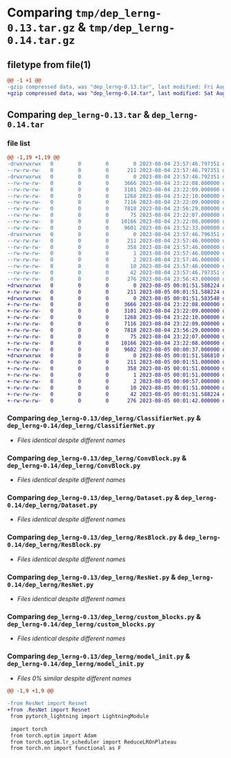 # Comparing `tmp/dep_lerng-0.13.tar.gz` & `tmp/dep_lerng-0.14.tar.gz`

## filetype from file(1)

```diff
@@ -1 +1 @@
-gzip compressed data, was "dep_lerng-0.13.tar", last modified: Fri Aug  4 23:57:46 2023, max compression
+gzip compressed data, was "dep_lerng-0.14.tar", last modified: Sat Aug  5 00:01:51 2023, max compression
```

## Comparing `dep_lerng-0.13.tar` & `dep_lerng-0.14.tar`

### file list

```diff
@@ -1,19 +1,19 @@
-drwxrwxrwx   0        0        0        0 2023-08-04 23:57:46.797351 dep_lerng-0.13/
--rw-rw-rw-   0        0        0      211 2023-08-04 23:57:46.797351 dep_lerng-0.13/PKG-INFO
-drwxrwxrwx   0        0        0        0 2023-08-04 23:57:46.792351 dep_lerng-0.13/dep_lerng/
--rw-rw-rw-   0        0        0     3666 2023-08-04 23:22:08.000000 dep_lerng-0.13/dep_lerng/ClassifierNet.py
--rw-rw-rw-   0        0        0     3101 2023-08-04 23:22:09.000000 dep_lerng-0.13/dep_lerng/ConvBlock.py
--rw-rw-rw-   0        0        0     1268 2023-08-04 23:22:10.000000 dep_lerng-0.13/dep_lerng/Dataset.py
--rw-rw-rw-   0        0        0     7116 2023-08-04 23:22:09.000000 dep_lerng-0.13/dep_lerng/ResBlock.py
--rw-rw-rw-   0        0        0     7818 2023-08-04 23:56:29.000000 dep_lerng-0.13/dep_lerng/ResNet.py
--rw-rw-rw-   0        0        0       75 2023-08-04 23:22:07.000000 dep_lerng-0.13/dep_lerng/__init__.py
--rw-rw-rw-   0        0        0    10166 2023-08-04 23:22:08.000000 dep_lerng-0.13/dep_lerng/custom_blocks.py
--rw-rw-rw-   0        0        0     9601 2023-08-04 23:52:33.000000 dep_lerng-0.13/dep_lerng/model_init.py
-drwxrwxrwx   0        0        0        0 2023-08-04 23:57:46.796351 dep_lerng-0.13/dep_lerng.egg-info/
--rw-rw-rw-   0        0        0      211 2023-08-04 23:57:46.000000 dep_lerng-0.13/dep_lerng.egg-info/PKG-INFO
--rw-rw-rw-   0        0        0      358 2023-08-04 23:57:46.000000 dep_lerng-0.13/dep_lerng.egg-info/SOURCES.txt
--rw-rw-rw-   0        0        0        1 2023-08-04 23:57:46.000000 dep_lerng-0.13/dep_lerng.egg-info/dependency_links.txt
--rw-rw-rw-   0        0        0        2 2023-08-04 23:57:46.000000 dep_lerng-0.13/dep_lerng.egg-info/not-zip-safe
--rw-rw-rw-   0        0        0       10 2023-08-04 23:57:46.000000 dep_lerng-0.13/dep_lerng.egg-info/top_level.txt
--rw-rw-rw-   0        0        0       42 2023-08-04 23:57:46.797351 dep_lerng-0.13/setup.cfg
--rw-rw-rw-   0        0        0      276 2023-08-04 23:56:43.000000 dep_lerng-0.13/setup.py
+drwxrwxrwx   0        0        0        0 2023-08-05 00:01:51.588224 dep_lerng-0.14/
+-rw-rw-rw-   0        0        0      211 2023-08-05 00:01:51.588224 dep_lerng-0.14/PKG-INFO
+drwxrwxrwx   0        0        0        0 2023-08-05 00:01:51.583548 dep_lerng-0.14/dep_lerng/
+-rw-rw-rw-   0        0        0     3666 2023-08-04 23:22:08.000000 dep_lerng-0.14/dep_lerng/ClassifierNet.py
+-rw-rw-rw-   0        0        0     3101 2023-08-04 23:22:09.000000 dep_lerng-0.14/dep_lerng/ConvBlock.py
+-rw-rw-rw-   0        0        0     1268 2023-08-04 23:22:10.000000 dep_lerng-0.14/dep_lerng/Dataset.py
+-rw-rw-rw-   0        0        0     7116 2023-08-04 23:22:09.000000 dep_lerng-0.14/dep_lerng/ResBlock.py
+-rw-rw-rw-   0        0        0     7818 2023-08-04 23:56:29.000000 dep_lerng-0.14/dep_lerng/ResNet.py
+-rw-rw-rw-   0        0        0       75 2023-08-04 23:22:07.000000 dep_lerng-0.14/dep_lerng/__init__.py
+-rw-rw-rw-   0        0        0    10166 2023-08-04 23:22:08.000000 dep_lerng-0.14/dep_lerng/custom_blocks.py
+-rw-rw-rw-   0        0        0     9602 2023-08-05 00:00:37.000000 dep_lerng-0.14/dep_lerng/model_init.py
+drwxrwxrwx   0        0        0        0 2023-08-05 00:01:51.586810 dep_lerng-0.14/dep_lerng.egg-info/
+-rw-rw-rw-   0        0        0      211 2023-08-05 00:01:51.000000 dep_lerng-0.14/dep_lerng.egg-info/PKG-INFO
+-rw-rw-rw-   0        0        0      358 2023-08-05 00:01:51.000000 dep_lerng-0.14/dep_lerng.egg-info/SOURCES.txt
+-rw-rw-rw-   0        0        0        1 2023-08-05 00:01:51.000000 dep_lerng-0.14/dep_lerng.egg-info/dependency_links.txt
+-rw-rw-rw-   0        0        0        2 2023-08-05 00:00:57.000000 dep_lerng-0.14/dep_lerng.egg-info/not-zip-safe
+-rw-rw-rw-   0        0        0       10 2023-08-05 00:01:51.000000 dep_lerng-0.14/dep_lerng.egg-info/top_level.txt
+-rw-rw-rw-   0        0        0       42 2023-08-05 00:01:51.588224 dep_lerng-0.14/setup.cfg
+-rw-rw-rw-   0        0        0      276 2023-08-05 00:01:42.000000 dep_lerng-0.14/setup.py
```

### Comparing `dep_lerng-0.13/dep_lerng/ClassifierNet.py` & `dep_lerng-0.14/dep_lerng/ClassifierNet.py`

 * *Files identical despite different names*

### Comparing `dep_lerng-0.13/dep_lerng/ConvBlock.py` & `dep_lerng-0.14/dep_lerng/ConvBlock.py`

 * *Files identical despite different names*

### Comparing `dep_lerng-0.13/dep_lerng/Dataset.py` & `dep_lerng-0.14/dep_lerng/Dataset.py`

 * *Files identical despite different names*

### Comparing `dep_lerng-0.13/dep_lerng/ResBlock.py` & `dep_lerng-0.14/dep_lerng/ResBlock.py`

 * *Files identical despite different names*

### Comparing `dep_lerng-0.13/dep_lerng/ResNet.py` & `dep_lerng-0.14/dep_lerng/ResNet.py`

 * *Files identical despite different names*

### Comparing `dep_lerng-0.13/dep_lerng/custom_blocks.py` & `dep_lerng-0.14/dep_lerng/custom_blocks.py`

 * *Files identical despite different names*

### Comparing `dep_lerng-0.13/dep_lerng/model_init.py` & `dep_lerng-0.14/dep_lerng/model_init.py`

 * *Files 0% similar despite different names*

```diff
@@ -1,9 +1,9 @@
 
-from ResNet import Resnet
+from .ResNet import Resnet
 from pytorch_lightning import LightningModule
 
 import torch
 from torch.optim import Adam
 from torch.optim.lr_scheduler import ReduceLROnPlateau
 from torch.nn import functional as F
```

